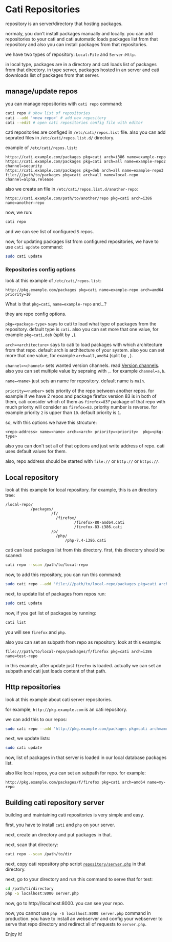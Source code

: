 # Cati Repositories
repository is an server/directory that hosting packages.

normaly, you don't install packages manually and locally. you can add repositories to your cati and cati automatic loads packages list from that repository and also you can install packages from that repositories.

we have two types of repository: `Local:File` and `Server:Http`.

in local type, packages are in a directory and cati loads list of packages from that directory. in type server, packages hosted in an server and cati downloads list of packages from that server.

## manage/update repos
you can manage repositories with `cati repo` command:

```bash
cati repo # show list of repositories
cati --add '<new repo>' # add new repository
cati --edit # open cati repositories config file with editor
```

cati repositories are configed in `/etc/cati/repos.list` file. 
also you can add seprated files in `/etc/cati/repos.list.d/` directory.

example of `/etc/cati/repos.list`:

```
https://cati.example.com/packages pkg=cati arch=i386 name=example-repo
https://cati.example.com/packages pkg=cati arch=all name=example-repo2 channel=security
https://cati.example.com/packages pkg=deb arch=all name=example-repo3
file:///path/to/packages pkg=cati arch=all name=local-repo channel=alpha,release
```

also we create an file in `/etc/cati/repos.list.d/another-repo`:

```
https://cati.example.com/path/to/another/repo pkg=cati arch=i386 name=another-repo
```

now, we run:

```bash
cati repo
```

and we can see list of configured `5` repos.

now, for updating packages list from configured repositories, we have to use `cati update` command:

```bash
sudo cati update
```

### Repositories config options
look at this example of `/etc/cati/repos.list`:

```
http://pkg.example.com/packages pkg=cati name=example-repo arch=amd64 priority=10
```

What is that `pkg=cati`, `name=example-repo` and...?

they are repo config options.

`pkg=<package-type>` says to cati to load what type of packages from the repository. default type is `cati`. also you can set more that one value, for example `pkg=cati,deb` (split by `,`).

`arch=<architecture>` says to cati to load packages with which architecture from that repo. default arch is architecture of your system. also you can set more that one value, for example `arch=all,amd64` (split by `,`).

`channel=<channel>` sets wanted version channels. read [Version channels](version-channels.md). also you can set multiple value by sepraing with `,`. for example `channel=a,b`.

`name=<name>` just sets an name for repository. default name is `main`.

`priority=<number>` sets priority of the repo between another repos. for example if we have 2 repos and package firefox version 83 is in both of them, cati consider which of them as `firefox=83`? package of that repo with much priority will consider as `firefox=83`. priority number is reverse. for example priority `2` is upper than `10`. default priority is `1`.

so, with this options we have this strcuture:

```
<repo-address> name=<name> arch=<arch> priority=<priority>  pkg=<pkg-type>
```

also you can don't set all of that options and just write address of repo. cati uses default values for them.

also, repo address should be started with `file://` or `http://` or `https://`.

## Local repository
look at this example for local repository. for example, this is an directory tree:

```
/local-repo/
           /packages/
                    /f/
                      /firefox/
                              /firefox-80-amd64.cati
                              /firefox-83-i386.cati
                    /p/
                      /php/
                          /php-7.4-i386.cati
```

cati can load packages list from this directory. first, this directory should be scaned:

```bash
cati repo --scan /path/to/local-repo
```

now, to add this repository, you can run this command:

```bash
sudo cati repo --add 'file:///path/to/local-repo/packages pkg=cati arch=i386 name=test-repo'
```

next, to update list of packages from repos run:

```bash
sudo cati update
```

now, if you get list of packages by running:

```bash
cati list
```

you will see `firefox` and `php`.

also you can set an subpath from repo as repository. look at this example:

```
file:///path/to/local-repo/packages/f/firefox pkg=cati arch=i386 name=test-repo
```

in this example, after update just `firefox` is loaded. actually we can set an subpath and cati just loads content of that path.

## Http repositories
look at this example about cati server repositories.

for example, `http://pkg.example.com` is an cati repository.

we can add this to our repos:

```bash
sudo cati repo --add 'http://pkg.example.com/packages pkg=cati arch=amd64 name=my-repo'
```

next, we update lists:

```bash
sudo cati update
```

now, list of packages in that server is loaded in our local database packages list.

also like local repos, you can set an subpath for repo. for example:

```
http://pkg.example.com/packages/f/firefox pkg=cati arch=amd64 name=my-repo
```

## Building cati repository server
building and maintaining cati repositories is very simple and easy.

first, you have to install `cati` and `php` on your server.

next, create an directory and put packages in that.

next, scan that directory:

```bash
cati repo --scan /path/to/dir
```

next, copy cati repository php script [`repository/server.php`](/repository/server.php) in that directory.

next, go to your directory and run this command to serve that for test:

```bash
cd /path/ti/directory
php -S localhost:8000 server.php
```

now, go to http://localhost:8000. you can see your repo.

now, you cannot use `php -S localhost:8000 server.php` command in production. you have to install an webserver and config your webserver to serve that repo directory and redirect all of requests to `server.php`.

Enjoy it!
